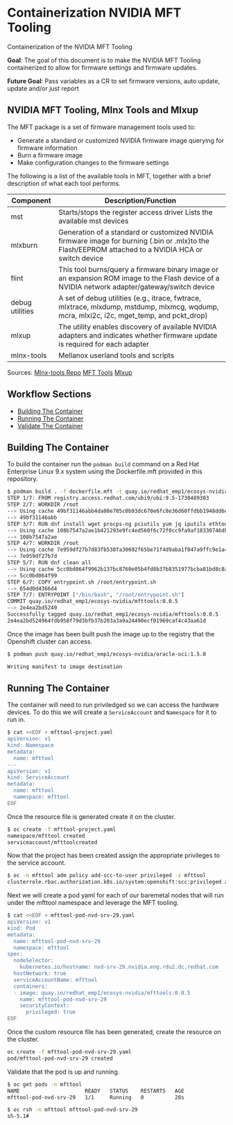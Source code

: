 # Containerization NVIDIA MFT Tooling

Containerization of the NVIDIA MFT Tooling

**Goal**: The goal of this document is to make the NVIDIA MFT Tooling containerized to allow for firmware settings and firmware updates.

**Future Goal**: Pass variables as a CR to set firmware versions, auto update, update and/or just report 

## NVIDIA MFT Tooling, Mlnx Tools and Mlxup

The MFT package is a set of firmware management tools used to:

* Generate a standard or customized NVIDIA firmware image querying for firmware information
* Burn a firmware image
* Make configuration changes to the firmware settings

The following is a list of the available tools in MFT, together with a brief description of what each tool performs. 

| **Component**   | **Description/Function**                                                                                                                             |
|-----------------|------------------------------------------------------------------------------------------------------------------------------------------------------|
| mst             | Starts/stops the register access driver Lists the available mst devices                                                                              |
| mlxburn         | Generation of a standard or customized NVIDIA firmware image for burning (.bin or .mlx)to the Flash/EEPROM attached to a NVIDIA HCA or switch device |
| flint           | This tool burns/query a firmware binary image or an expansion ROM image to the Flash device of a NVIDIA network adapter/gateway/switch device        |
| debug utilities | A set of debug utilities (e.g., itrace, fwtrace, mlxtrace, mlxdump, mstdump, mlxmcg, wqdump, mcra, mlxi2c, i2c, mget_temp, and pckt_drop)            |
| mlxup           | The utility enables discovery of available NVIDIA adapters and indicates whether firmware update is required for each adapter                        |
| mlnx-tools      | Mellanox userland tools and scripts                                                                                                                  |

Sources:
[Mlnx-tools Repo](https://github.com/Mellanox/mlnx-tools)
[MFT Tools](https://network.nvidia.com/products/adapter-software/firmware-tools/)
[Mlxup](https://network.nvidia.com/support/firmware/mlxup-mft/)

## Workflow Sections

- [Building The Container](#building-the-container)
- [Running The Container](#running-the-container)
- [Validate The Container](#validate-the-container)

## Building The Container

To build the container run the `podman build` command on a Red Hat Enterprise Linux 9.x system using the Dockerfile.mft provided in this repository.

~~~bash
$ podman build . -f dockerfile.mft -t quay.io/redhat_emp1/ecosys-nvidia/mfttools:0.0.5
STEP 1/7: FROM registry.access.redhat.com/ubi9/ubi:9.5-1730489303
STEP 2/7: WORKDIR /root
--> Using cache 49bf31146abb4da08e705c0b93dc670e6fc8e36d60ffdbb1948dd6e1d7f79642
--> 49bf31146abb
STEP 3/7: RUN dnf install wget procps-ng pciutils yum jq iputils ethtool net-tools -y
--> Using cache 108b7547a2ae1b421293e9fc4ed560f6c72f0cc9fa9af18330746db3e0bae249
--> 108b7547a2ae
STEP 4/7: WORKDIR /root
--> Using cache 7e959df27b7d83fb538fa30692f65be71f4d9aba1f047a9ffc9e1a494c9494f6
--> 7e959df27b7d
STEP 5/7: RUN dnf clean all
--> Using cache 5cc0bd064f9962b137bc8760e05b4fd8b37b8351977bcba81bd8c8ae96f6cc47
--> 5cc0bd064f99
STEP 6/7: COPY entrypoint.sh /root/entrypoint.sh
--> 654d0d4366d4
STEP 7/7: ENTRYPOINT ["/bin/bash", "/root/entrypoint.sh"]
COMMIT quay.io/redhat_emp1/ecosys-nvidia/mfttools:0.0.5
--> 2e4ea2bd5249
Successfully tagged quay.io/redhat_emp1/ecosys-nvidia/mfttools:0.0.5
2e4ea2bd524964fdb958f79d3bfb37b203a3a9a24490ecf01969caf4c43aa61d
~~~

Once the image has been built push the image up to the registry that the Openshift cluster can access.

~~~bash
$ podman push quay.io/redhat_emp1/ecosys-nvidia/oracle-oci:1.5.0

Writing manifest to image destination
~~~

## Running The Container

The container will need to run priviledged so we can access the hardware devices.  To do this we will create a `ServiceAccount` and `Namespace` for it to run in.

~~~bash
$ cat <<EOF > mfttool-project.yaml
apiVersion: v1
kind: Namespace
metadata:
  name: mfttool
---
apiVersion: v1
kind: ServiceAccount
metadata:
  name: mfttool
  namespace: mfttool
EOF
~~~

Once the resource file is generated create it on the cluster.

~~~bash
$ oc create -f mfttool-project.yaml 
namespace/mfttool created
serviceaccount/mfttoolcreated
~~~

Now that the project has been created assign the appropriate privileges to the service account.

~~~bash
$ oc -n mfttool adm policy add-scc-to-user privileged -z mfttool
clusterrole.rbac.authorization.k8s.io/system:openshift:scc:privileged added: "mfttool"
~~~

Next we will create a pod yaml for each of our baremetal nodes that will run under the mfttool namespace and leverage the MFT tooling.

~~~bash
$ cat <<EOF > mfttool-pod-nvd-srv-29.yaml
apiVersion: v1
kind: Pod
metadata:
  name: mfttool-pod-nvd-srv-29
  namespace: mfttool
spec:
  nodeSelector: 
    kubernetes.io/hostname: nvd-srv-29.nvidia.eng.rdu2.dc.redhat.com
  hostNetwork: true
  serviceAccountName: mfttool
  containers:
  - image: quay.io/redhat_emp1/ecosys-nvidia/mfttools:0.0.5
    name: mfttool-pod-nvd-srv-29
    securityContext:
      privileged: true
EOF
~~~

Once the custom resource file has been generated, create the resource on the cluster.

~~~bash
oc create -f mfttool-pod-nvd-srv-29.yaml
pod/mfttool-pod-nvd-srv-29 created
~~~

Validate that the pod is up and running.

~~~bash
$ oc get pods -n mfttool
NAME                     READY   STATUS    RESTARTS   AGE
mfttool-pod-nvd-srv-29   1/1     Running   0          28s
~~~

~~~bash
$ oc rsh -n mfttool mfttool-pod-nvd-srv-29 
sh-5.1#
~~~

~~~bash

~~~

